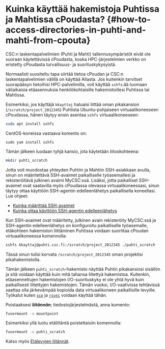 
# Kuinka käyttää hakemistoja Puhtissa ja Mahtissa cPoudasta? {#how-to-access-directories-in-puhti-and-mahti-from-cpouta}

CSC:n laskentapalvelimien (Puhti ja Mahti) tallennusympäristöt eivät ole
suoraan käytettävissä cPoudasta, koska HPC-järjestelmien verkko on eristetty
cPoudasta turvallisuus- ja suorituskykysyistä.

Normaalisti suositeltu tapa siirtää tietoa cPoudan ja CSC:n laskentapalvelimien
välillä on käyttää Allasta. Jos kuitenkin tarvitset suorapääsyn tietoihisi
HPC-palvelimilla, voit käyttää `sshfs`:ää luomaan väliaikaisia etäasennuksia
henkilökohtaisille hakemistoillesi Puhtissa tai Mahtissa.

Esimerkiksi, jos käyttäjä `kkayttaj` haluaisi liittää oman pikakansion
(`/scratch/project_2012345`) Puhtista Ubuntu-pohjaiseen virtuaalikoneeseen
cPoudassa, hänen täytyy ensin asentaa `sshfs` virtuaalikoneeseen:

```bash
sudo apt install sshfs
```

CentOS-koneissa vastaava komento on:

```text
sudo yum install sshfs
```

Tämän jälkeen luodaan tyhjä kansio, jota käytetään liitoskohteena:

```bash
mkdir puhti_scratch
```

Jotta voit muodostaa yhteyden Puhtiin ja Mahtiin SSH-asiakkaan avulla, sinun
on määritettävä SSH-avaimet paikalliselle työasemallesi ja rekisteröitävä
julkinen avaimi MyCSC:ssä. Lisäksi, jotta paikalliset SSH-avaimet ovat
saatavilla myös cPoudassa olevassa virtuaalikoneessasi, sinun täytyy ottaa
käyttöön SSH-agentin edelleenlähetys paikallisella koneellasi. Lue ohjeet:

* [Kuinka määrittää SSH-avaimet](../../computing/connecting/ssh-keys.md)
* [Kuinka ottaa käyttöön SSH-agentin edelleenlähetys](../../computing/connecting/ssh-unix.md#authentication-agent)

Kun SSH-avaimet ovat määritetty, julkinen avain rekisteröity MyCSC:ssä ja
SSH-agentin edelleenlähetys on konfiguroitu paikalliselle työasemalle, etäkohteen
hakemiston liittäminen Puhtissa voidaan suorittaa cPoudan virtuaalikoneessa
komennolla:

```bash
sshfs kkayttaj@puhti.csc.fi:/scratch/project_2012345 ./puhti_scratch
```

Tässä sinun tulisi korvata `/scratch/project_2012345`
oman projektisi pikahakemistolla.

Tämän jälkeen `puhti_scratch`-hakemisto näyttää Puhtin pikakansiosi sisällön
ja sitä voidaan käyttää kuin mitä tahansa liitettyä hakemistoa. Kuitenkin, etäasennettujen
hakemistojen I/O-suorituskyky ei ole yhtä hyvä kuin paikallisesti
liitettyjen hakemistojen. Tämän vuoksi, I/O-vaativissa tehtävissä saattaa olla
järkevämpää kopioida data virtuaalikoneen paikallisille levyille. Työkalut kuten
[`scp`](../../data/moving/scp.md) ja
[`rsync`](../../data/moving/rsync.md) voidaan käyttää tähän.

Poistaaksesi _**liitännän**_; tiedostojärjestelmästä, anna komento:

```bash
fusermount -u mountpoint
```

Esimerkiksi yllä luotu etäliitäntä poistettaisiin komennolla:

```bash
fusermount -u puhti_scratch
```

Katso myös [Etälevyjen liitännät](../../data/moving/disk_mount.md).
